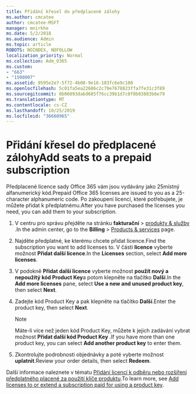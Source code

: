 ```yaml
---
title: Přidání křesel do předplacené zálohy
ms.author: cmcatee
author: cmcatee-MSFT
manager: mnirkhe
ms.date: 5/2/2018
ms.audience: Admin
ms.topic: article
ROBOTS: NOINDEX, NOFOLLOW
localization_priority: Normal
ms.collection: Adm_O365
ms.custom:
- "663"
- "1500007"
ms.assetid: 9595e2e7-5f72-4b08-9e16-183fc6e9c108
ms.openlocfilehash: 5c01fa5ea22686c2c79e7678823ffa7fe31c3f89
ms.sourcegitcommit: 0b06093dabd685f76cc39b1d7c0f8b03883b6e79
ms.translationtype: MT
ms.contentlocale: cs-CZ
ms.lasthandoff: 10/25/2019
ms.locfileid: "36660965"
---
```

# <a name="add-seats-to-a-prepaid-subscription"></a><span data-ttu-id="6f997-102">Přidání křesel do předplacené zálohy</span><span class="sxs-lookup"><span data-stu-id="6f997-102">Add seats to a prepaid subscription</span></span>

<span data-ttu-id="6f997-103">Předplacené licence sady Office 365 vám jsou vydávány jako 25místný alfanumerický kód.</span><span class="sxs-lookup"><span data-stu-id="6f997-103">Prepaid Office 365 licenses are issued to you as a 25-character alphanumeric code.</span></span> <span data-ttu-id="6f997-104">Po zakoupení licencí, které potřebujete, je můžete přidat k předplatnému.</span><span class="sxs-lookup"><span data-stu-id="6f997-104">After you have purchased the licenses you need, you can add them to your subscription.</span></span> 

1. <span data-ttu-id="6f997-105">V centru pro správu přejděte na stránku **fakturační** > [produkty & služby](https://go.microsoft.com/fwlink/p/?linkid=842054) .</span><span class="sxs-lookup"><span data-stu-id="6f997-105">In the admin center, go to the **Billing** > [Products & services](https://go.microsoft.com/fwlink/p/?linkid=842054) page.</span></span>

2. <span data-ttu-id="6f997-106">Najděte předplatné, ke kterému chcete přidat licence.</span><span class="sxs-lookup"><span data-stu-id="6f997-106">Find the subscription you want to add licenses to.</span></span> <span data-ttu-id="6f997-107">V části **licence** vyberte možnost **Přidat další licence**.</span><span class="sxs-lookup"><span data-stu-id="6f997-107">In the **Licenses** section, select **Add more licenses**.</span></span>

3. <span data-ttu-id="6f997-108">V podokně **Přidat další licence** vyberte možnost **použít nový a nepoužitý kód Product Key**a potom klepněte na tlačítko **Další**.</span><span class="sxs-lookup"><span data-stu-id="6f997-108">In the **Add more licenses** pane, select **Use a new and unused product key**, then select **Next**.</span></span>

4. <span data-ttu-id="6f997-109">Zadejte kód Product Key a pak klepněte na tlačítko **Další**.</span><span class="sxs-lookup"><span data-stu-id="6f997-109">Enter the product key, then select **Next**.</span></span>

    > [!NOTE]
    > <span data-ttu-id="6f997-110">Máte-li více než jeden kód Product Key, můžete k jejich zadávání vybrat možnost **Přidat další kód Product Key** .</span><span class="sxs-lookup"><span data-stu-id="6f997-110">If you have more than one product key, you can select **Add another product key** to enter them.</span></span>

5. <span data-ttu-id="6f997-111">Zkontrolujte podrobnosti objednávky a poté vyberte možnost **uplatnit**.</span><span class="sxs-lookup"><span data-stu-id="6f997-111">Review your order details, then select **Redeem**.</span></span>

<span data-ttu-id="6f997-112">Další informace naleznete v tématu [Přidání licencí k odběru nebo rozšíření předplatného placené za použití klíče produktu](https://docs.microsoft.com/office365/admin/misc/add-licenses-using-product-key).</span><span class="sxs-lookup"><span data-stu-id="6f997-112">To learn more, see [Add licenses to or extend a subscription paid for using a product key](https://docs.microsoft.com/office365/admin/misc/add-licenses-using-product-key).</span></span>